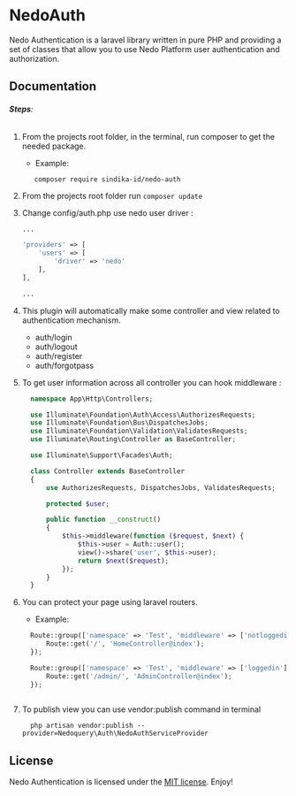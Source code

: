 # NedoAuth

Nedo Authentication is a laravel library written in pure PHP and providing a set of classes that allow you to use Nedo Platform user authentication and authorization.

## Documentation

###### **Steps**:
  1. From the projects root folder, in the terminal, run composer to get the needed package.
     * Example:

      ```
         composer require sindika-id/nedo-auth
      ```
  2. From the projects root folder run ```composer update```
  3. Change config/auth.php use nedo user driver : 

        ```php
        ...

        'providers' => [
            'users' => [
                'driver' => 'nedo'
            ],
        ],

        ...
        ```

  4. This plugin will automatically make some controller and view related to authentication mechanism.
    
        - auth/login
        - auth/logout
        - auth/register
        - auth/forgotpass

  5. To get user information across all controller you can hook middleware :
        
      ```php
        namespace App\Http\Controllers;

        use Illuminate\Foundation\Auth\Access\AuthorizesRequests;
        use Illuminate\Foundation\Bus\DispatchesJobs;
        use Illuminate\Foundation\Validation\ValidatesRequests;
        use Illuminate\Routing\Controller as BaseController;

        use Illuminate\Support\Facades\Auth;

        class Controller extends BaseController
        {
            use AuthorizesRequests, DispatchesJobs, ValidatesRequests;

            protected $user;

            public function __construct()
            {
                $this->middleware(function ($request, $next) {
                    $this->user = Auth::user();
                    view()->share('user', $this->user);
                    return $next($request);
                });
            }
        }
      ```

  6. You can protect your page using laravel routers.
        * Example:
    
      ```php
        Route::group(['namespace' => 'Test', 'middleware' => ['notloggedin']], function () {
            Route::get('/', 'HomeController@index');
        });

        Route::group(['namespace' => 'Test', 'middleware' => ['loggedin']], function () {
            Route::get('/admin/', 'AdminController@index');
        });
        
      ```
  7. To publish view you can use vendor:publish command in terminal
      ```
        php artisan vendor:publish --provider=Nedoquery\Auth\NedoAuthServiceProvider
      ```

## License

Nedo Authentication is licensed under the [MIT license](https://opensource.org/licenses/MIT). Enjoy!
